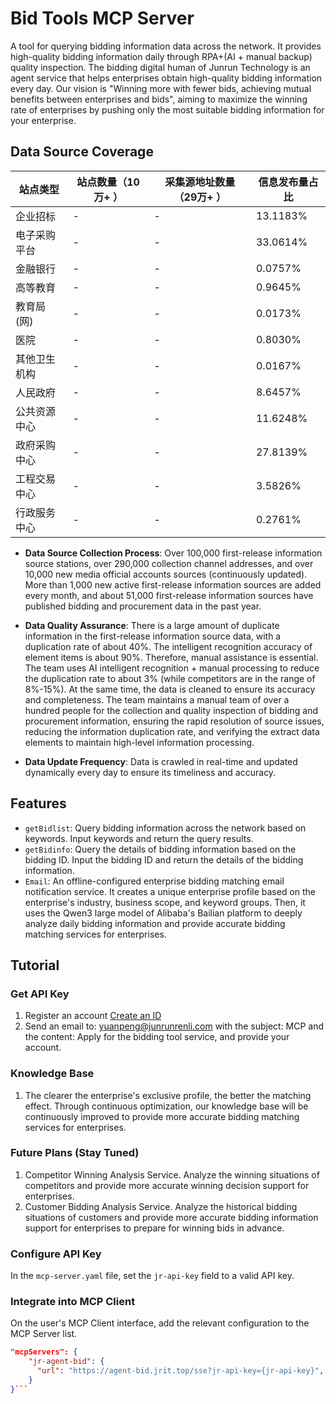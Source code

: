 # Bid Tools MCP Server

A tool for querying bidding information data across the network. It provides high-quality bidding information daily through RPA+(AI + manual backup) quality inspection. The bidding digital human of Junrun Technology is an agent service that helps enterprises obtain high-quality bidding information every day. Our vision is "Winning more with fewer bids, achieving mutual benefits between enterprises and bids", aiming to maximize the winning rate of enterprises by pushing only the most suitable bidding information for your enterprise.

## Data Source Coverage

| 站点类型         | 站点数量（10万+ ） | 采集源地址数量（29万+ ） | 信息发布量占比 |
|------------------|----------|------------|----------------|
| 企业招标         | -        |-           | 13.1183%       |
| 电子采购平台     | -        | -          | 33.0614%       |
| 金融银行         | -        | -          | 0.0757%        |
| 高等教育         | -        | -          | 0.9645%        |
| 教育局(网)       | -        | -          | 0.0173%        |
| 医院             | -        | -          | 0.8030%        |
| 其他卫生机构     | -        | -          | 0.0167%        |
| 人民政府         | -        | -          | 8.6457%        |
| 公共资源中心     | -        | -          | 11.6248%       |
| 政府采购中心     | -        | -          | 27.8139%       |
| 工程交易中心     | -        | -          | 3.5826%        |
| 行政服务中心     | -        | -          | 0.2761%        |


- **Data Source Collection Process**:
Over 100,000 first-release information source stations, over 290,000 collection channel addresses, and over 10,000 new media official accounts sources (continuously updated). More than 1,000 new active first-release information sources are added every month, and about 51,000 first-release information sources have published bidding and procurement data in the past year.

- **Data Quality Assurance**:
There is a large amount of duplicate information in the first-release information source data, with a duplication rate of about 40%. The intelligent recognition accuracy of element items is about 90%. Therefore, manual assistance is essential. The team uses AI intelligent recognition + manual processing to reduce the duplication rate to about 3% (while competitors are in the range of 8%-15%). At the same time, the data is cleaned to ensure its accuracy and completeness. The team maintains a manual team of over a hundred people for the collection and quality inspection of bidding and procurement information, ensuring the rapid resolution of source issues, reducing the information duplication rate, and verifying the extract data elements to maintain high-level information processing.

- **Data Update Frequency**:
Data is crawled in real-time and updated dynamically every day to ensure its timeliness and accuracy.

## Features

- `getBidlist`: Query bidding information across the network based on keywords. Input keywords and return the query results.
- `getBidinfo`: Query the details of bidding information based on the bidding ID. Input the bidding ID and return the details of the bidding information.
- `Email`: An offline-configured enterprise bidding matching email notification service. It creates a unique enterprise profile based on the enterprise's industry, business scope, and keyword groups. Then, it uses the Qwen3 large model of Alibaba's Bailian platform to deeply analyze daily bidding information and provide accurate bidding matching services for enterprises.

## Tutorial

### Get API Key
1. Register an account [Create an ID](https://agent.junrunrenli.com/#/index?src=higress)
2. Send an email to: yuanpeng@junrunrenli.com with the subject: MCP and the content: Apply for the bidding tool service, and provide your account.

### Knowledge Base
1. The clearer the enterprise's exclusive profile, the better the matching effect. Through continuous optimization, our knowledge base will be continuously improved to provide more accurate bidding matching services for enterprises.

### Future Plans (Stay Tuned)
1. Competitor Winning Analysis Service. Analyze the winning situations of competitors and provide more accurate winning decision support for enterprises.
2. Customer Bidding Analysis Service. Analyze the historical bidding situations of customers and provide more accurate bidding information support for enterprises to prepare for winning bids in advance.

### Configure API Key
In the `mcp-server.yaml` file, set the `jr-api-key` field to a valid API key.

### Integrate into MCP Client
On the user's MCP Client interface, add the relevant configuration to the MCP Server list.

```json
"mcpServers": {
    "jr-agent-bid": {
      "url": "https://agent-bid.jrit.top/sse?jr-api-key={jr-api-key}",
    }
}```
